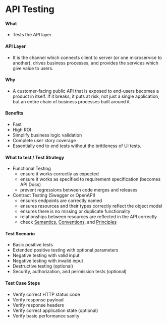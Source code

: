 # API Testing

#### What
- Tests the API layer.

#### API Layer
- It is the channel which connects client to server (or one microservice to another), drives business processes, and provides the services which give value to users. 

#### Why
- A customer-facing public API that is exposed to end-users becomes a product in itself. If it breaks, it puts at risk, not just a single application, but an entire chain of business processes built around it. 

#### Benefits
- Fast
- High ROI
- Simplify business logic validation
- Complete user story coverage
- Essentially end to end tests without the brittleness of UI tests.

#### What to test / Test Strategy
- Functional Testing
	- ensure it works correctly as expected
	- ensure it works as specified to requirement specification (becomes API Docs)
	- prevent regressions between code merges and releases
- Contract Testing (Swagger or OpenAPI)
	- ensures endpoints are correctly named
	- ensures resources and their types correctly reflect the object model
	- ensures there is no missing or duplicate functionality
	- relationships between resources are reflected in the API correctly
	- check [Semantics], [Conventions], and [Principles]

#### Test Scenario
- Basic positive tests
- Extended positive testing with optional parameters
- Negative testing with valid input
- Negative testing with invalid input
- Destructive testing (optional)
- Security, authorization, and permission tests (optional)

#### Test Case Steps
- Verify correct HTTP status code
- Verify response payload
- Verify response headers
- Verify correct application state (optional)
- Verify basic performance sanity



[Semantics]: <https://techbeacon.com/app-dev-testing/guide-restful-api-design-35-must-reads>
[Conventions]: <https://restfulapi.net/rest-api-design-tutorial-with-example/>
[Principles]: <https://hackernoon.com/restful-api-designing-guidelines-the-best-practices-60e1d954e7c9/>